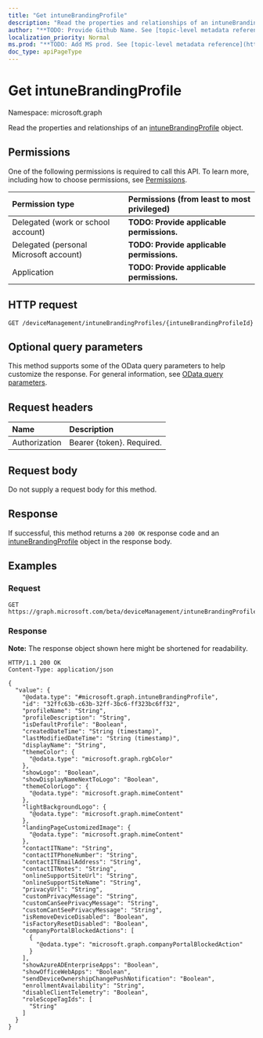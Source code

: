 ```yaml
---
title: "Get intuneBrandingProfile"
description: "Read the properties and relationships of an intuneBrandingProfile object."
author: "**TODO: Provide Github Name. See [topic-level metadata reference](https://msgo.azurewebsites.net/add/document/guidelines/metadata.html#topic-level-metadata)**"
localization_priority: Normal
ms.prod: "**TODO: Add MS prod. See [topic-level metadata reference](https://msgo.azurewebsites.net/add/document/guidelines/metadata.html#topic-level-metadata)**"
doc_type: apiPageType
---
```


# Get intuneBrandingProfile
Namespace: microsoft.graph

Read the properties and relationships of an [intuneBrandingProfile](../resources/intune-intunebrandingprofile.md) object.

## Permissions
One of the following permissions is required to call this API. To learn more, including how to choose permissions, see [Permissions](/graph/permissions-reference).

|Permission type|Permissions (from least to most privileged)|
|:---|:---|
|Delegated (work or school account)|**TODO: Provide applicable permissions.**|
|Delegated (personal Microsoft account)|**TODO: Provide applicable permissions.**|
|Application|**TODO: Provide applicable permissions.**|

## HTTP request

<!-- {
  "blockType": "ignored"
}
-->
``` http
GET /deviceManagement/intuneBrandingProfiles/{intuneBrandingProfileId}
```

## Optional query parameters
This method supports some of the OData query parameters to help customize the response. For general information, see [OData query parameters](/graph/query-parameters).

## Request headers
|Name|Description|
|:---|:---|
|Authorization|Bearer {token}. Required.|

## Request body
Do not supply a request body for this method.

## Response

If successful, this method returns a `200 OK` response code and an [intuneBrandingProfile](../resources/intune-intunebrandingprofile.md) object in the response body.

## Examples

### Request
<!-- {
  "blockType": "request",
  "name": "get_intunebrandingprofile"
}
-->
``` http
GET https://graph.microsoft.com/beta/deviceManagement/intuneBrandingProfiles/{intuneBrandingProfileId}
```


### Response
**Note:** The response object shown here might be shortened for readability.
<!-- {
  "blockType": "response",
  "truncated": true,
  "@odata.type": "microsoft.graph.intuneBrandingProfile"
}
-->
``` http
HTTP/1.1 200 OK
Content-Type: application/json

{
  "value": {
    "@odata.type": "#microsoft.graph.intuneBrandingProfile",
    "id": "32ffc63b-c63b-32ff-3bc6-ff323bc6ff32",
    "profileName": "String",
    "profileDescription": "String",
    "isDefaultProfile": "Boolean",
    "createdDateTime": "String (timestamp)",
    "lastModifiedDateTime": "String (timestamp)",
    "displayName": "String",
    "themeColor": {
      "@odata.type": "microsoft.graph.rgbColor"
    },
    "showLogo": "Boolean",
    "showDisplayNameNextToLogo": "Boolean",
    "themeColorLogo": {
      "@odata.type": "microsoft.graph.mimeContent"
    },
    "lightBackgroundLogo": {
      "@odata.type": "microsoft.graph.mimeContent"
    },
    "landingPageCustomizedImage": {
      "@odata.type": "microsoft.graph.mimeContent"
    },
    "contactITName": "String",
    "contactITPhoneNumber": "String",
    "contactITEmailAddress": "String",
    "contactITNotes": "String",
    "onlineSupportSiteUrl": "String",
    "onlineSupportSiteName": "String",
    "privacyUrl": "String",
    "customPrivacyMessage": "String",
    "customCanSeePrivacyMessage": "String",
    "customCantSeePrivacyMessage": "String",
    "isRemoveDeviceDisabled": "Boolean",
    "isFactoryResetDisabled": "Boolean",
    "companyPortalBlockedActions": [
      {
        "@odata.type": "microsoft.graph.companyPortalBlockedAction"
      }
    ],
    "showAzureADEnterpriseApps": "Boolean",
    "showOfficeWebApps": "Boolean",
    "sendDeviceOwnershipChangePushNotification": "Boolean",
    "enrollmentAvailability": "String",
    "disableClientTelemetry": "Boolean",
    "roleScopeTagIds": [
      "String"
    ]
  }
}
```

